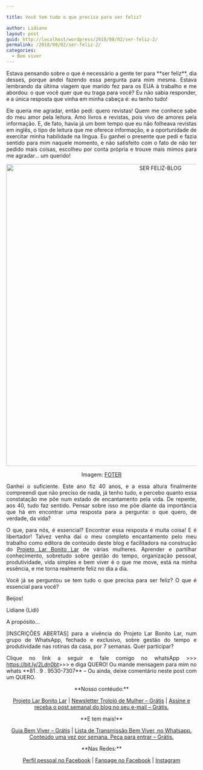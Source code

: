 ```yaml
---

title: Você tem tudo o que precisa para ser feliz?

author: Lidiane
layout: post
guid: http://localhost/wordpress/2018/08/02/ser-feliz-2/
permalink: /2018/08/02/ser-feliz-2/
categories:
  - Bem viver
---
```

<p align="justify">
  Estava pensando sobre o que é necessário a gente ter para **ser feliz**, dia desses, porque andei fazendo essa pergunta para mim mesma. Estava lembrando da última viagem que marido fez para os EUA à trabalho e me abordou: o que você quer que eu traga para você? Eu não sabia responder, e a única resposta que vinha em minha cabeça é: eu tenho tudo!
</p>

<p align="justify">
  Ele queria me agradar, então pedi: quero revistas! Quem me conhece sabe do meu amor pela leitura. Amo livros e revistas, pois vivo de amores pela informação. E, de fato, havia já um bom tempo que eu não folheava revistas em inglês, o tipo de leitura que me oferece informação, e a oportunidade de exercitar minha habilidade na língua. Eu ganhei o presente que pedi e fazia sentido para mim naquele momento, e não satisfeito com o fato de não ter pedido mais coisas, escolheu por conta própria e trouxe mais mimos para me agradar… um querido!
</p>

<p align="center">
  <img class="alignnone size-full wp-image-14668" src="http://www.trololodemulher.com.br/blog/wp-content/uploads/2018/08/SER-FELIZ-BLOG.jpg" alt="SER FELIZ-BLOG" width="800" height="800" />
</p>

<p align="center">
  Imagem: <a href="https://foter.com/" target="_blank">FOTER</a>
</p>

<p align="justify">
  Ganhei o suficiente. Este ano fiz 40 anos, e a essa altura finalmente compreendi que não preciso de nada, já tenho tudo, e percebo quanto essa constatação me põe num estado de encantamento pela vida. De repente, aos 40, tudo faz sentido. Pensar sobre isso me põe diante da importância que há em encontrar uma resposta para a pergunta: o que quero, de verdade, da vida?
</p>

<p align="justify">
  O que, para nós, é essencial? Encontrar essa resposta é muita coisa! E é libertador! Talvez venha daí o meu completo encantamento pelo meu trabalho como editora de conteúdo deste blog e facilitadora na construção do <a href="http://www.trololodemulher.com.br/projeto-lar-bonito-lar/" target="_blank">Projeto Lar Bonito Lar</a> de várias mulheres. Aprender e partilhar conhecimento, sobretudo sobre gestão do tempo, organização pessoal, produtividade, vida simples e bem viver é o que me move, está na minha essência, e me torna realmente feliz no dia a dia.
</p>

<p align="justify">
  Você já se perguntou se tem tudo o que precisa para ser feliz? O que é essencial para você?
</p>

Beijos!

Lidiane {Lidi}

<p style="text-align: justify;">
  A propósito…
</p>

<p style="text-align: justify;">
  [INSCRIÇÕES ABERTAS] para a vivência do Projeto Lar Bonito Lar, num grupo de WhatsApp, fechado e exclusivo, sobre gestão do tempo e produtividade nas rotinas da casa, por 7 semanas. Quer participar?
</p>

<p style="text-align: justify;">
  Clique no link a seguir e fale comigo no whatsApp >>> <a href="https://l.facebook.com/l.php?u=https%3A%2F%2Fbit.ly%2F2Ldn0bt&h=AT0N0aVYnVjtM_jF9zGVScwCV8esM341fAdKiSIRc0XPO7f9MH_Q8DcVeigmTg5A3e14XjphHoOnTDQsHFY3kChHUI3M2Vdv4Nf0lOfx7cNn0MImeEn4cc8c-mgqU7EmVE07bmVBnSVKBhmIxwvVQ8o" target="_blank">https://bit.ly/2Ldn0bt</a>>>> e diga QUERO! Ou mande mensagem para mim no whats **81 . 9 . 9530-7307** &#8211; Ou ainda, deixe comentário neste post com um QUERO.
</p>

<p align="center">
  **Nosso contéudo:**
</p>

<p align="center">
  <a href="http://www.trololodemulher.com.br/projeto-lar-bonito-lar/">Projeto Lar Bonito Lar</a> | <a href="http://www.trololodemulher.com.br/2018/02/28/newsletter/">Newsletter Trololó de Mulher – Grátis</a> | <a href="https://feedburner.google.com/fb/a/mailverify?uri=blogBichaFemea&loc=en_US">Assine e receba o post semanal do blog no seu e-mail – Grátis.</a>
</p>

<p align="center">
  **E tem mais!**
</p>

<p align="center">
  <a href="http://www.trololodemulher.com.br/2018/03/09/bem-viver/">Guia Bem Viver – Grátis</a> | <a href="https://api.whatsapp.com/send?1=pt_BR&phone=5581995307307">Lista de Transmissão Bem Viver, no Whatsapp. Conteúdo uma vez por semana. Peça para entrar – Grátis.</a>
</p>

<p align="center">
  **Nas Redes:**
</p>

<p align="center">
  <a href="https://www.facebook.com/lidiane.vasconcelos.94">Perfil pessoal no Facebook</a> | <a href="https://www.facebook.com/TrololoMulher/">Fanpage no Facebook</a> | <a href="https://www.instagram.com/trololodemulher/">Instagram</a>
</p>